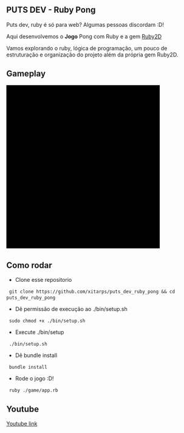 ## PUTS DEV - Ruby Pong

Puts dev, ruby é só para web?
Algumas pessoas discordam :D!

Aqui desenvolvemos o **Jogo** Pong com Ruby e a gem [Ruby2D](https://github.com/ruby2d/ruby2d)

Vamos explorando o ruby, lógica de programação, um pouco de estruturação e organização do projeto além da própria gem Ruby2D.

## Gameplay
![Youtube link](./gif/gameplay.gif)

## Como rodar
 - Clone esse repositorio
```
 git clone https://github.com/xitarps/puts_dev_ruby_pong && cd puts_dev_ruby_pong
```

 - Dê permissão de execução ao ./bin/setup.sh
```
 sudo chmod +x ./bin/setup.sh
```
 - Execute ./bin/setup
```
 ./bin/setup.sh
```
 - Dê bundle install
```
 bundle install
```
 - Rode o jogo :D!
```
 ruby ./game/app.rb
```

## Youtube

[Youtube link](https://youtu.be/mYVJNdng-zw)
